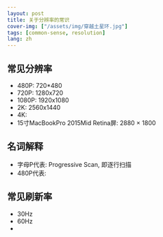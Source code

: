 ```yaml
---
layout: post
title: 关于分辨率的常识
cover-img: ["/assets/img/穿越土星环.jpg"]
tags: [common-sense, resolution]
lang: zh
---
```


常见分辨率
---
* 480P: 720*480
* 720P: 1280x720
* 1080P: 1920x1080
* 2K: 2560x1440
* 4K:
* 15寸MacBookPro 2015Mid Retina屏: 2880 × 1800

名词解释
---
* 字母P代表: Progressive Scan, 即逐行扫描
* 480P代表: 


常见刷新率
---
* 30Hz
* 60Hz
* 

